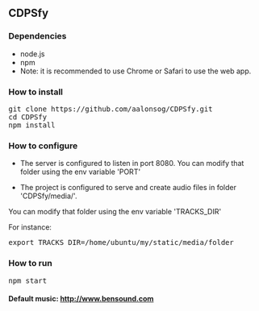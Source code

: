 ## CDPSfy

### Dependencies

- node.js
- npm
- Note: it is recommended to use Chrome or Safari to use the web app.

### How to install

<pre>
git clone https://github.com/aalonsog/CDPSfy.git
cd CDPSfy
npm install
</pre>

### How to configure

+ The server is configured to listen in port 8080. You can modify that folder using the env variable 'PORT'

+ The project is configured to serve and create audio files in folder 'CDPSfy/media/'.

You can modify that folder using the env variable 'TRACKS_DIR'

For instance:
<pre>
export TRACKS_DIR=/home/ubuntu/my/static/media/folder
</pre>



### How to run

<pre>
npm start
</pre>

#### Default music: http://www.bensound.com
